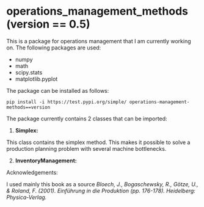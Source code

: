 # operations_management_methods (version == 0.5)

This is a package for operations management that I am currently working on. The following packages are used:
- numpy
- math
- scipy.stats
- matplotlib.pyplot

The package can be installed as follows:

`pip install -i https://test.pypi.org/simple/ operations-management-methods==version`

The package currently contains 2 classes that can be imported:

1. **Simplex:**

This class contains the simplex method. This makes it possible to solve a production planning problem with several machine bottlenecks.

2. **InventoryManagement:**

Acknowledgements:

I used mainly this book as a source *Bloech, J., Bogaschewsky, R., Götze, U., & Roland, F. (2001). Einführung in die Produktion (pp. 176-178). Heidelberg: Physica-Verlag.*
